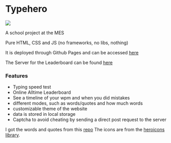 # Typehero 

![](https://tokei.rs/b1/github/oxelf/typehero)

A school project at the MES

Pure HTML, CSS and JS (no frameworks, no libs, nothing)

It is deployed through Github Pages and can be accessed [here](https://oxelf.github.io/typehero/)

The Server for the Leaderboard can be found [here](https://github.com/oxelf/typehero-server/) 

### Features
- Typing speed test
- Online Alltime Leaderboard
- See a timeline of your wpm and when you did mistakes
- different modes, such as words/quotes and how much words
- customizable theme of the website
- data is stored in local storage
- Captcha to avoid cheating by sending a direct post request to the server

I got the words and quotes from this [repo](https://github.com/monkeytypegame/monkeytype/blob/master/frontend/static/quotes/german.json)
The icons are from the [heroicons library](https://heroicons.com).

